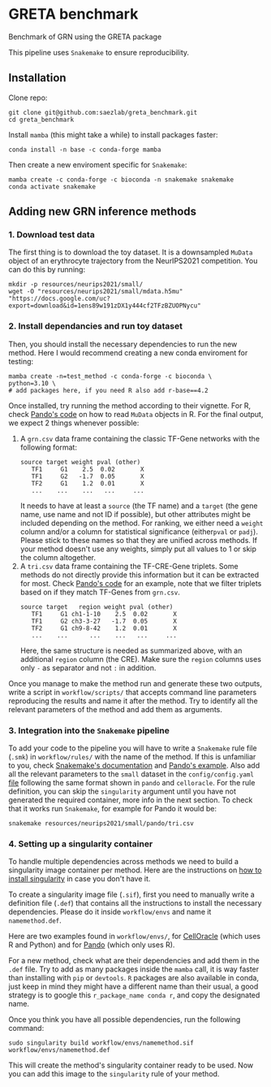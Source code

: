 # GRETA benchmark
Benchmark of GRN using the GRETA package

This pipeline uses `Snakemake` to ensure reproducibility.

## Installation
Clone repo:
```
git clone git@github.com:saezlab/greta_benchmark.git
cd greta_benchmark
```

Install `mamba` (this might take a while) to install packages faster:
```
conda install -n base -c conda-forge mamba
```

Then create a new enviroment specific for `Snakemake`:
```
mamba create -c conda-forge -c bioconda -n snakemake snakemake
conda activate snakemake
```
## Adding new GRN inference methods
### 1. Download test data
The first thing is to download the toy dataset. It is a downsampled `MuData` object of an erythrocyte trajectory from the NeurIPS2021 competition. You can do this by running:
```
mkdir -p resources/neurips2021/small/
wget -O "resources/neurips2021/small/mdata.h5mu" "https://docs.google.com/uc?export=download&id=1ens89w191zDX1y444cf2TFzBZUOPNycu"
```

### 2. Install dependancies and run toy dataset
Then, you should install the necessary dependencies to run the new method. Here I would recommend creating a new conda enviroment for testing:
```
mamba create -n=test_method -c conda-forge -c bioconda \
python=3.10 \
# add packages here, if you need R also add r-base==4.2
```

Once installed, try running the method according to their vignette. For R, check [Pando's code](https://github.com/saezlab/greta_benchmark/blob/main/workflow/scripts/pando/run_pando.R#L33) on how to read `MuData` objects in R.
For the final output, we expect 2 things whenever possible:
1) A `grn.csv` data frame containing the classic TF-Gene networks with the following format:
   ```
   source target weight pval (other)
      TF1     G1    2.5  0.02       X
      TF1     G2   -1.7  0.05       X
      TF2     G1    1.2  0.01       X
      ...    ...    ...   ...     ...
   ```
   It needs to have at least a `source` (the TF name) and a `target` (the gene name, use name and not ID if possible), but other attributes might be included depending on the method. For ranking, we either need a `weight` column and/or a column for statistical significance (either`pval` or `padj`). Please stick to these names so that they are unified across methods. If your method doesn't use any weights, simply put all values to 1 or skip the column altogether. 
2) A `tri.csv` data frame containing the TF-CRE-Gene triplets. Some methods do not directly provide this information but it can be extracted for most. Check [Pando's code](https://github.com/saezlab/greta_benchmark/blob/main/workflow/scripts/pando/run_pando.R#L145) for an example, note that we filter triplets based on if they match TF-Genes from `grn.csv`.
   ```
   source target   region weight pval (other)
      TF1     G1 ch1-1-10    2.5  0.02       X
      TF1     G2 ch3-3-27   -1.7  0.05       X
      TF2     G1 ch9-8-42    1.2  0.01       X
      ...    ...      ...    ...   ...     ...
   ```
   Here, the same structure is needed as summarized above, with an additional `region` column (the CRE). Make sure the `region` columns uses only `-` as separator and not `:` in addition.

Once you manage to make the method run and generate these two outputs, write a script in `workflow/scripts/` that accepts command line parameters reproducing the results and name it after the method. Try to identify all the relevant parameters of the method and add them as arguments.

### 3. Integration into the `Snakemake` pipeline
To add your code to the pipeline you will have to write a `Snakemake` rule file (`.smk`) in `workflow/rules/` with the name of the method. If this is unfamiliar to you, check [Snakemake's documentation](https://snakemake.readthedocs.io/en/stable/snakefiles/rules.html) and [Pando's example](https://github.com/saezlab/greta_benchmark/blob/main/workflow/rules/pando.smk).
Also add all the relevant parameters to the `small` dataset in the `config/config.yaml` [file](https://github.com/saezlab/greta_benchmark/blob/main/config/config.yaml) following the same format shown in `pando` and `celloracle`.
For the rule definition, you can skip the `singularity` argument until you have not generated the required container, more info in the next section.
To check that it works run `Snakemake`, for example for Pando it would be:
```
snakemake resources/neurips2021/small/pando/tri.csv
```

### 4. Setting up a singularity container
To handle multiple dependencies across methods we need to build a singularity image container per method. Here are the instructions on [how to install singularity](https://docs.sylabs.io/guides/3.0/user-guide/installation.html) in case you don't have it.

To create a singularity image file (`.sif`), first you need to manually write a definition file (`.def`) that contains all the instructions to install the necessary dependencies. Please do it inside `workflow/envs` and name it `namemethod.def`.

Here are two examples found in `workflow/envs/`, for [CellOracle](https://github.com/saezlab/greta_benchmark/blob/main/workflow/envs/celloracle.def) (which uses R and Python) and for [Pando](https://github.com/saezlab/greta_benchmark/blob/main/workflow/envs/pando.def) (which only uses R).

For a new method, check what are their dependencies and add them in the `.def` file. Try to add as many packages inside the `mamba` call, it is way faster than installing with `pip` or `devtools`. `R` packages are also available in conda, just keep in mind they might have a different name than their usual, a good strategy is to google this `r_package_name conda r`, and copy the designated name.

Once you think you have all possible dependencies, run the following command:

```
sudo singularity build workflow/envs/namemethod.sif workflow/envs/namemethod.def 
```

This will create the method's singularity container ready to be used. Now you can add this image to the `singularity` rule of your method.
